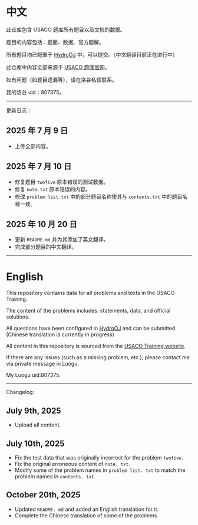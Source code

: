 # 中文

此仓库包含 USACO 题库所有题目以及文档的数据。

题目的内容包括：题面、数据、官方题解。

所有题目均已配置于 [HydroOJ](https://hydro.ac/d/USACOtraining/) 中，可以提交。（中文翻译目前正在进行中）

此仓库中内容全部来源于 [USACO 题库官网](https://usaco.training/)。

如有问题（如题目遗漏等），请在洛谷私信联系。

我的洛谷 uid：807375。

---

更新日志：

## 2025 年 7 月 9 日

- 上传全部内容。

## 2025 年 7 月 10 日

- 修复题目 `twofive` 原本错误的测试数据。
- 修复 `note.txt` 原本错误的内容。
- 修改 `problem list.txt` 中的部分题目名称使其与 `contents.txt` 中的题目名称一致。

## 2025 年 10 月 20 日

- 更新 `README.md` 并为其添加了英文翻译。
- 完成部分题目的中文翻译。

---

# English

This repository contains data for all problems and texts in the USACO Training.

The content of the problems includes: statements, data, and official solutions.

All questions have been configured in [HydroOJ](https://hydro.ac/d/USACOtraining/) and can be submitted. (Chinese translation is currently in progress)

All content in this repository is sourced from the [USACO Training website](https://usaco.training/).

If there are any issues (such as a missing problem, etc.), please contact me via private message in Luogu.

My Luogu uid:807375.

---

Changelog:

## July 9th, 2025

- Upload all content.

## July 10th, 2025

- Fix the test data that was originally incorrect for the problem `twofive`.
- Fix the original erroneous content of `note. txt`.
- Modify some of the problem names in `problem list. txt` to match the problem names in `contents. txt`.

## October 20th, 2025

- Updated `README. md` and added an English translation for it.
- Complete the Chinese translation of some of the problems.
